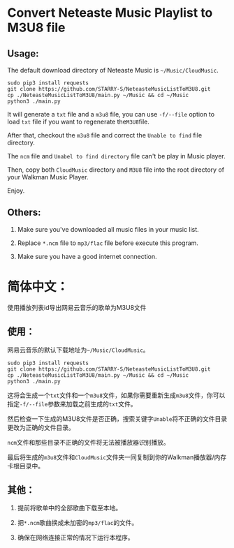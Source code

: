 # Convert Neteaste Music Playlist to M3U8 file

## Usage:

The default download directory of Neteaste Music is `~/Music/CloudMusic`.

```
sudo pip3 install requests
git clone https://github.com/STARRY-S/NeteasteMusicListToM3U8.git
cp ./NeteasteMusicListToM3U8/main.py ~/Music && cd ~/Music
python3 ./main.py
```

It will generate a `txt` file and a `m3u8` file, you can use `-f/--file` option to load `txt` file if you want to regenerate the`M3U8`file.

After that, checkout the `m3u8` file and correct the `Unable to find` file directory.

The `ncm` file and `Unabel to find directory` file can't be play in Music player.

Then, copy both `CloudMusic` directory and `M3U8` file into the root directory of your Walkman Music Player.

Enjoy.

## Others:

1. Make sure you've downloaded all music files in your music list.

2. Replace `*.ncm` file to `mp3/flac` file before execute this program.

3. Make sure you have a good internet connection.

# 简体中文：
使用播放列表id导出网易云音乐的歌单为M3U8文件

## 使用：

网易云音乐的默认下载地址为`~/Music/CloudMusic`。

```
sudo pip3 install requests
git clone https://github.com/STARRY-S/NeteasteMusicListToM3U8.git
cp ./NeteasteMusicListToM3U8/main.py ~/Music && cd ~/Music
python3 ./main.py
```

这将会生成一个`txt`文件和一个`m3u8`文件，如果你需要重新生成`m3u8`文件，你可以指定`-f/--file`参数来加载之前生成的`txt`文件。

然后检查一下生成的M3U8文件是否正确，搜索关键字`Unable`将不正确的文件目录更改为正确的文件目录。

`ncm`文件和那些目录不正确的文件将无法被播放器识别播放。

最后将生成的`m3u8`文件和`CloudMusic`文件夹一同复制到你的Walkman播放器/内存卡根目录中。

## 其他：

1. 提前将歌单中的全部歌曲下载至本地。

2. 把`*.ncm`歌曲换成未加密的`mp3/flac`的文件。

3. 确保在网络连接正常的情况下运行本程序。
